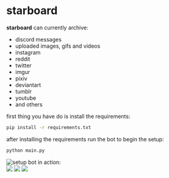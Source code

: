 # starboard
**starboard** can currently archive:
 - discord messages
 - uploaded images, gifs and videos
 - instagram
 - reddit  
 - twitter
 - imgur
 - pixiv
 - deviantart
 - tumblr
 - youtube
 - and others

first thing you have do is install the requirements:  
```bash
pip install -r requirements.txt
```
after installing the requirements run the bot to begin the setup:  
```bash
python main.py
```
![setup](https://i.imgur.com/HZBA0y0.png)
bot in action:  
![](https://i.imgur.com/9iqu2fe.png)
![](https://i.imgur.com/jmo6ATN.png)
![](https://i.imgur.com/4KwiKbf.png)
